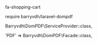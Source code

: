 fa-shopping-cart


require barryvdh/laravel-dompdf

Barryvdh\DomPDF\ServiceProvider::class,

'PDF' => Barryvdh\DomPDF\Facade::class,